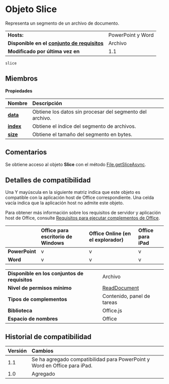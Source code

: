 
# <a name="slice-object"></a>Objeto Slice
Representa un segmento de un archivo de documento.

|||
|:-----|:-----|
|**Hosts:**|PowerPoint y Word|
|**Disponible en el [conjunto de requisitos](../../docs/overview/specify-office-hosts-and-api-requirements.md)**|Archivo|
|**Modificado por última vez en**|1.1|

```
slice
```


## <a name="members"></a>Miembros


**Propiedades**


|**Nombre**|**Descripción**|
|:-----|:-----|
|**[data](../../reference/shared/slice.data.md)**|Obtiene los datos sin procesar del segmento del archivo.|
|**[index](../../reference/shared/slice.index.md)**|Obtiene el índice del segmento de archivos.|
|**[size](../../reference/shared/slice.size.md)**|Obtiene el tamaño del segmento en bytes.|

## <a name="remarks"></a>Comentarios

Se obtiene acceso al objeto **Slice** con el método [File.getSliceAsync](../../reference/shared/file.getsliceasync.md).


## <a name="support-details"></a>Detalles de compatibilidad


Una Y mayúscula en la siguiente matriz indica que este objeto es compatible con la aplicación host de Office correspondiente. Una celda vacía indica que la aplicación host no admite este objeto.

Para obtener más información sobre los requisitos de servidor y aplicación host de Office, consulte [Requisitos para ejecutar complementos de Office](../../docs/overview/requirements-for-running-office-add-ins.md).


||**Office para escritorio de Windows**|**Office Online (en el explorador)**|**Office para iPad**|
|:-----|:-----|:-----|:-----|
|**PowerPoint**|v|v|v|
|**Word**|v|v|v|


|||
|:-----|:-----|
|**Disponible en los conjuntos de requisitos**|Archivo|
|**Nivel de permisos mínimo**|[ReadDocument](../../docs/develop/requesting-permissions-for-api-use-in-content-and-task-pane-add-ins.md)|
|**Tipos de complementos**|Contenido, panel de tareas|
|**Biblioteca**|Office.js|
|**Espacio de nombres**|Office|

## <a name="support-history"></a>Historial de compatibilidad




|**Versión**|**Cambios**|
|:-----|:-----|
|1.1|Se ha agregado compatibilidad para PowerPoint y Word en Office para iPad.|
|1.0|Agregado|
